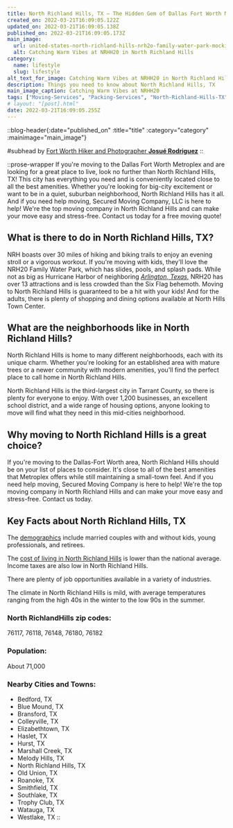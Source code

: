```yaml
---
title: North Richland Hills, TX – The Hidden Gem of Dallas Fort Worth Metroplex
created_on: 2022-03-21T16:09:05.122Z
updated_on: 2022-03-21T16:09:05.138Z
published_on: 2022-03-21T16:09:05.173Z
main_image:
  url: united-states-north-richland-hills-nrh2o-family-water-park-mocking-bird_jyy2zi
  alt: Catching Warm Vibes at NRHH20 in North Richland Hills
category:
  name: lifestyle
  slug: lifestyle
alt_text_for_image: Catching Warm Vibes at NRHH20 in North Richland Hills
description: Things you need to know about North Richland Hills, TX
main_image_caption: Catching Warm Vibes at NRHH20
tags: ["Moving-Services", "Packing-Services", "North-Richland-Hills-TX"]
# layout: "[post].html"
date: 2022-03-21T16:09:05.255Z
---
```

::blog-header{:date="published_on" :title="title" :category="category" :mainimage="main_image"}

#subhead
by [Fort Worth Hiker and Photographer **Josué Rodriguez**](https://www.averagethruhiker.com)
::

::prose-wrapper
If you're moving to the Dallas Fort Worth Metroplex and are looking for a great place to live, look no further than North Richland Hills, TX! This city has everything you need and is conveniently located close to all the best amenities. Whether you're looking for big-city excitement or want to be in a quiet, suburban neighborhood, North Richland Hills has it all. And if you need help moving, Secured Moving Company, LLC is here to help! We're the top moving company in North Richland Hills and can make your move easy and stress-free. Contact us today for a free moving quote!

## What is there to do in North Richland Hills, TX?

NRH boasts over 30 miles of hiking and biking trails to enjoy an evening stroll or a vigorous workout. If you're moving with kids, they'll love the NRH20 Family Water Park, which has slides, pools, and splash pads. While not as big as Hurricane Harbor of neighboring *[Arlington, Texas,](/post/we-asked-our-professional-movers-in-arlington-tx-for-some-favorite-places)* NRH20 has over 13 attractions and is less crowded than the Six Flag behemoth. Moving to North Richland Hills is guaranteed to be a hit with your kids! And for the adults, there is plenty of shopping and dining options available at North Hills Town Center.

## What are the neighborhoods like in North Richland Hills?

North Richland Hills is home to many different neighborhoods, each with its unique charm. Whether you're looking for an established area with mature trees or a newer community with modern amenities, you'll find the perfect place to call home in North Richland Hills.

North Richland Hills is the third-largest city in Tarrant County, so there is plenty for everyone to enjoy. With over 1,200 businesses, an excellent school district, and a wide range of housing options, anyone looking to move will find what they need in this mid-cities neighborhood.

## Why moving to North Richland Hills is a great choice?

If you're moving to the Dallas-Fort Worth area, North Richland Hills should be on your list of places to consider. It's close to all of the best amenities that Metroplex offers while still maintaining a small-town feel. And if you need help moving, Secured Moving Company is here to help! We're the top moving company in North Richland Hills and can make your move easy and stress-free. Contact us today.

## Key Facts about North Richland Hills, TX

The [demographics](https://www.census.gov/quickfacts/northrichlandhillscitytexas) include married couples with and without kids, young professionals, and retirees.

The [cost of living in North Richland Hills](https://www.salary.com/research/cost-of-living/north-richland-hills-tx) is lower than the national average. Income taxes are also low in North Richland Hills.

There are plenty of job opportunities available in a variety of industries.

The climate in North Richland Hills is mild, with average temperatures ranging from the high 40s in the winter to the low 90s in the summer.

### North RichlandHills zip codes:

76117, 76118, 76148, 76180, 76182

### Population:

About 71,000

### Nearby Cities and Towns:

* Bedford, TX
* Blue Mound, TX
* Bransford, TX
* Colleyville, TX
* Elizabethtown, TX
* Haslet, TX
* Hurst, TX
* Marshall Creek, TX
* Melody Hills, TX
* North Richland Hills, TX
* Old Union, TX
* Roanoke, TX
* Smithfield, TX
* Southlake, TX
* Trophy Club, TX
* Watauga, TX
* Westlake, TX
::